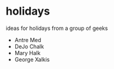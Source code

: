# holidays

ideas for holidays from a group of geeks

* Antre Med
* DeJo Chalk
* Mary Halk
* George Xalkis
